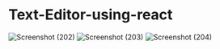 # Text-Editor-using-react
![Screenshot (202)](https://github.com/Shibbuuu/Text-Editor-using-react/assets/91153318/70db6c1a-e703-472c-9d55-7571948a6710)
![Screenshot (203)](https://github.com/Shibbuuu/Text-Editor-using-react/assets/91153318/dee8ac20-9fab-4e6a-8171-49761bd31921)
![Screenshot (204)](https://github.com/Shibbuuu/Text-Editor-using-react/assets/91153318/c70ae5e8-fba3-4eb1-8cbd-081d8ab3b09e)
